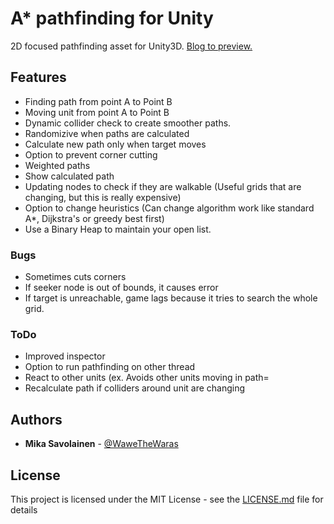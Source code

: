 # A* pathfinding for Unity

2D focused pathfinding asset for Unity3D.  [Blog to preview.](https://elementalecho.wordpress.com/2017/05/17/a-pathfinding-for-unity2d/)

## Features
* Finding path from point A to Point B
* Moving unit from point A to Point B
* Dynamic collider check to create smoother paths.
* Randomizive when paths are calculated
* Calculate new path only when target moves
* Option to prevent corner cutting
* Weighted paths
* Show calculated path
* Updating nodes to check if they are walkable (Useful grids that are changing, but this is really expensive)
* Option to change heuristics (Can change algorithm work like standard A*, Dijkstra's or greedy best first)
* Use a Binary Heap to maintain your open list.


### Bugs

* Sometimes cuts corners
* If seeker node is out of bounds, it causes error
* If target is unreachable, game lags because it tries to search the whole grid.


### ToDo

* Improved inspector
* Option to run pathfinding on other thread
* React to other units (ex. Avoids other units moving in path=
* Recalculate path if colliders around unit are changing



## Authors

* **Mika Savolainen** - [@WaweTheWaras](https://twitter.com/WaweTheWaras)



## License

This project is licensed under the MIT License - see the [LICENSE.md](LICENSE.md) file for details


